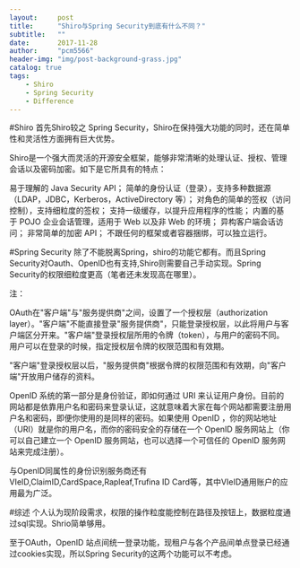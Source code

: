 ```yaml
---
layout:     post
title:      "Shiro与Spring Security到底有什么不同？"
subtitle:   ""
date:       2017-11-28
author:     "pcm5566"
header-img: "img/post-background-grass.jpg"
catalog: true
tags:
    - Shiro
    - Spring Security
    - Difference
---
```

#Shiro
首先Shiro较之 Spring Security，Shiro在保持强大功能的同时，还在简单性和灵活性方面拥有巨大优势。

Shiro是一个强大而灵活的开源安全框架，能够非常清晰的处理认证、授权、管理会话以及密码加密。如下是它所具有的特点：

易于理解的 Java Security API；
简单的身份认证（登录），支持多种数据源（LDAP，JDBC，Kerberos，ActiveDirectory 等）；
对角色的简单的签权（访问控制），支持细粒度的签权；
支持一级缓存，以提升应用程序的性能；
内置的基于 POJO 企业会话管理，适用于 Web 以及非 Web 的环境；
异构客户端会话访问；
非常简单的加密 API；
不跟任何的框架或者容器捆绑，可以独立运行。


#Spring Security
除了不能脱离Spring，shiro的功能它都有。而且Spring Security对Oauth、OpenID也有支持,Shiro则需要自己手动实现。Spring Security的权限细粒度更高（笔者还未发现高在哪里）。



注：

OAuth在"客户端"与"服务提供商"之间，设置了一个授权层（authorization layer）。"客户端"不能直接登录"服务提供商"，只能登录授权层，以此将用户与客户端区分开来。"客户端"登录授权层所用的令牌（token），与用户的密码不同。用户可以在登录的时候，指定授权层令牌的权限范围和有效期。

"客户端"登录授权层以后，"服务提供商"根据令牌的权限范围和有效期，向"客户端"开放用户储存的资料。



OpenID 系统的第一部分是身份验证，即如何通过 URI 来认证用户身份。目前的网站都是依靠用户名和密码来登录认证，这就意味着大家在每个网站都需要注册用户名和密码，即便你使用的是同样的密码。如果使用 OpenID ，你的网站地址（URI）就是你的用户名，而你的密码安全的存储在一个 OpenID 服务网站上（你可以自己建立一个 OpenID 服务网站，也可以选择一个可信任的 OpenID 服务网站来完成注册）。

与OpenID同属性的身份识别服务商还有ⅥeID,ClaimID,CardSpace,Rapleaf,Trufina ID Card等，其中ⅥeID通用账户的应用最为广泛。



#综述
个人认为现阶段需求，权限的操作粒度能控制在路径及按钮上，数据粒度通过sql实现。Shrio简单够用。

至于OAuth，OpenID 站点间统一登录功能，现租户与各个产品间单点登录已经通过cookies实现，所以Spring Security的这两个功能可以不考虑。
